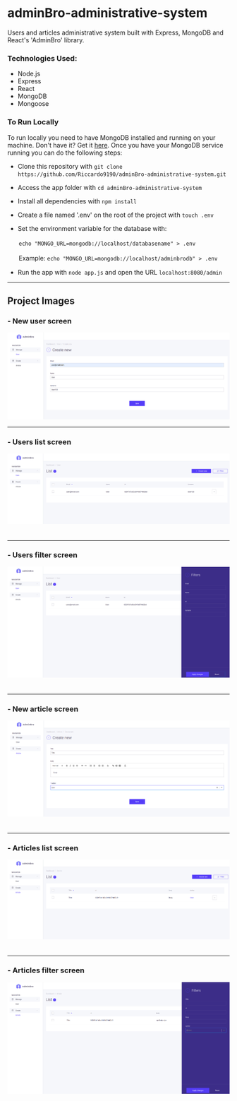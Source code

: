 # adminBro-administrative-system

Users and articles administrative system built with Express, MongoDB and React's 'AdminBro' library.

### Technologies Used:

- Node.js
- Express
- React
- MongoDB
- Mongoose

### To Run Locally

To run locally you need to have MongoDB installed and running on your machine. Don't have it? Get it [here](https://docs.mongodb.com/manual/installation/).
Once you have your MongoDB service running you can do the following steps:

- Clone this repository with ```git clone https://github.com/Riccardo9190/adminBro-administrative-system.git```

- Access the app folder with ```cd adminBro-administrative-system```

- Install all dependencies with ```npm install```

- Create a file named '.env' on the root of the project with ```touch .env```

- Set the environment variable for the database with: 

ㅤㅤ```echo "MONGO_URL=mongodb://localhost/databasename" > .env```

ㅤㅤExample: ```echo "MONGO_URL=mongodb://localhost/adminbrodb" > .env```

- Run the app with ```node app.js``` and open the URL ```localhost:8080/admin```

<hr/>

## Project Images

### - New user screen
<img src="https://github.com/Riccardo9190/adminBro-administrative-system/blob/master/public/readme_images/new_user.png" /> 

<hr/>

### - Users list screen
<img src="https://github.com/Riccardo9190/adminBro-administrative-system/blob/master/public/readme_images/users_list.png" />ㅤ

<hr/>

### - Users filter screen
<img src="https://github.com/Riccardo9190/adminBro-administrative-system/blob/master/public/readme_images/users_filter.png" />ㅤ

<hr/>

### - New article screen 
<img src="https://github.com/Riccardo9190/adminBro-administrative-system/blob/master/public/readme_images/new_article.png" />ㅤ

<hr/>

### - Articles list screen 
<img src="https://github.com/Riccardo9190/adminBro-administrative-system/blob/master/public/readme_images/articles_list.png" />ㅤ

<hr/>

### - Articles filter screen 
<img src="https://github.com/Riccardo9190/adminBro-administrative-system/blob/master/public/readme_images/articles_filter.png" />ㅤ
